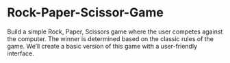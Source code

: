# Rock-Paper-Scissor-Game
Build a simple Rock, Paper, Scissors game where the user competes against the computer. The winner is determined based on the classic rules of the game. We’ll create a basic version of this game with a user-friendly interface.
